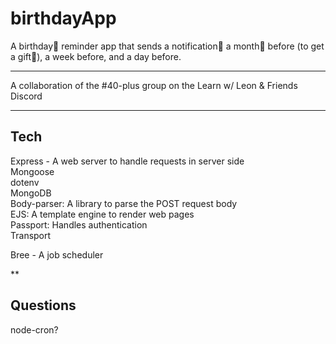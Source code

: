 # birthdayApp
A birthday🎉 reminder app that sends a notification📨 a month📆 before (to get a gift🎁), a week before, and a day before.


***
A collaboration of the #40-plus group on the Learn w/ Leon & Friends Discord

***
## Tech  
Express - A web server to handle requests in server side  
Mongoose  
dotenv  
MongoDB  
Body-parser: A library to parse the POST request body  
EJS: A template engine to render web pages  
Passport: Handles authentication  
Transport  

Bree - A job scheduler  
  
**
## Questions  
node-cron?
